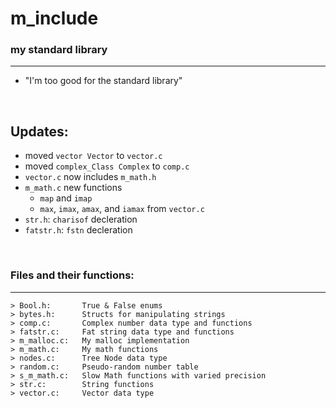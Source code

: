# m_include
### my standard library
---
* "I'm too good for the standard library"

<br>

## Updates:
* moved `vector Vector` to `vector.c`
* moved `complex_Class Complex` to `comp.c`
* `vector.c` now includes `m_math.h`
* `m_math.c` new functions
	* `map` and `imap`
	* `max`, `imax`, `amax`, and `iamax` from `vector.c`
* `str.h`: `charisof` decleration
* `fatstr.h`: `fstn` decleration

<br>

### Files and their functions:
---
```
> Bool.h:		True & False enums
> bytes.h:		Structs for manipulating strings
> comp.c:		Complex number data type and functions
> fatstr.c:		Fat string data type and functions
> m_malloc.c:	My malloc implementation
> m_math.c:		My math functions
> nodes.c:		Tree Node data type
> random.c:		Pseudo-random number table
> s_m_math.c:	Slow Math functions with varied precision
> str.c:		String functions
> vector.c:		Vector data type
```
